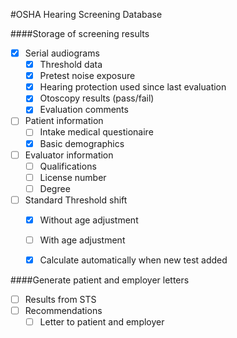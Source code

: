 #OSHA Hearing Screening Database


####Storage of screening results
- [x] Serial audiograms
  - [x] Threshold data
  - [x] Pretest noise exposure
  - [x] Hearing protection used since last evaluation
  - [x] Otoscopy results (pass/fail)
  - [x] Evaluation comments

- [ ] Patient information
  - [ ] Intake medical questionaire
  - [x] Basic demographics

- [ ] Evaluator information
  - [ ] Qualifications
  - [ ] License number
  - [ ] Degree

- [ ] Standard Threshold shift
  - [x] Without age adjustment
  - [ ] With age adjustment
  - [x] Calculate automatically when new test added


####Generate patient and employer letters
- [ ] Results from STS
- [ ] Recommendations
  - [ ] Letter to patient and employer
